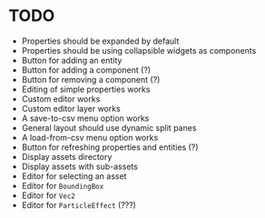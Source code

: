 # TODO

- Properties should be expanded by default
- Properties should be using collapsible widgets as components
- Button for adding an entity
- Button for adding a component (?)
- Button for removing a component (?)
- Editing of simple properties works
- Custom editor works
- Custom editor layer works
- A save-to-csv menu option works
- General layout should use dynamic split panes
- A load-from-csv menu option works
- Button for refreshing properties and entities (?)
- Display assets directory
- Display assets with sub-assets
- Editor for selecting an asset
- Editor for `BoundingBox`
- Editor for `Vec2`
- Editor for `ParticleEffect` (???)
